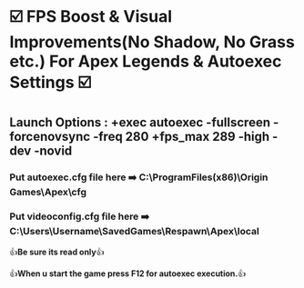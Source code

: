#  :ballot_box_with_check: FPS Boost & Visual Improvements(No Shadow, No Grass etc.) For Apex Legends & Autoexec Settings  :ballot_box_with_check:


## Launch Options : +exec autoexec -fullscreen -forcenovsync -freq 280 +fps_max 289 -high -dev -novid


### Put autoexec.cfg file here  :arrow_right: C:\ProgramFiles(x86)\Origin Games\Apex\cfg


### Put videoconfig.cfg file here  :arrow_right: C:\Users\Username\SavedGames\Respawn\Apex\local               

:+1:**Be sure its read only**:+1:

:+1:**When u start the game press F12 for autoexec execution.**:+1:
